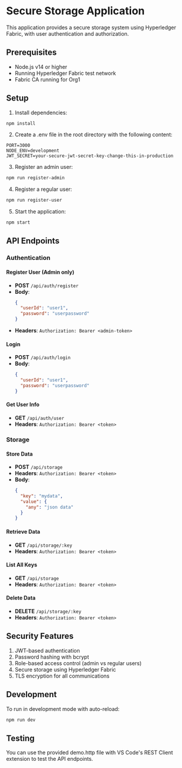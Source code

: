 # Secure Storage Application

This application provides a secure storage system using Hyperledger Fabric, with user authentication and authorization.

## Prerequisites

- Node.js v14 or higher
- Running Hyperledger Fabric test network
- Fabric CA running for Org1

## Setup

1. Install dependencies:
```bash
npm install
```

2. Create a .env file in the root directory with the following content:
```
PORT=3000
NODE_ENV=development
JWT_SECRET=your-secure-jwt-secret-key-change-this-in-production
```

3. Register an admin user:
```bash
npm run register-admin
```

4. Register a regular user:
```bash
npm run register-user
```

5. Start the application:
```bash
npm start
```

## API Endpoints

### Authentication

#### Register User (Admin only)
- **POST** `/api/auth/register`
- **Body**:
  ```json
  {
    "userId": "user1",
    "password": "userpassword"
  }
  ```
- **Headers**: `Authorization: Bearer <admin-token>`

#### Login
- **POST** `/api/auth/login`
- **Body**:
  ```json
  {
    "userId": "user1",
    "password": "userpassword"
  }
  ```

#### Get User Info
- **GET** `/api/auth/user`
- **Headers**: `Authorization: Bearer <token>`

### Storage

#### Store Data
- **POST** `/api/storage`
- **Headers**: `Authorization: Bearer <token>`
- **Body**:
  ```json
  {
    "key": "mydata",
    "value": {
      "any": "json data"
    }
  }
  ```

#### Retrieve Data
- **GET** `/api/storage/:key`
- **Headers**: `Authorization: Bearer <token>`

#### List All Keys
- **GET** `/api/storage`
- **Headers**: `Authorization: Bearer <token>`

#### Delete Data
- **DELETE** `/api/storage/:key`
- **Headers**: `Authorization: Bearer <token>`

## Security Features

1. JWT-based authentication
2. Password hashing with bcrypt
3. Role-based access control (admin vs regular users)
4. Secure storage using Hyperledger Fabric
5. TLS encryption for all communications

## Development

To run in development mode with auto-reload:
```bash
npm run dev
```

## Testing

You can use the provided demo.http file with VS Code's REST Client extension to test the API endpoints. 